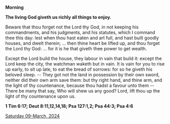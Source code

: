 **Morning**

**The living God giveth us richly all things to enjoy.**
 
Beware that thou forget not the Lord thy God, in not keeping his commandments, and his judgments, and his statutes, which I command thee this day: lest when thou hast eaten and art full, and hast built goodly houses, and dwelt therein; ... then thine heart be lifted up, and thou forget the Lord thy God: ... for it is he that giveth thee power to get wealth.
 
Except the Lord build the house, they labour in vain that build it: except the Lord keep the city, the watchman waketh but in vain. It is vain for you to rise up early, to sit up late, to eat the bread of sorrows: for so he giveth his beloved sleep. -- They got not the land in possession by their own sword, neither did their own arm save them: but thy right hand, and thine arm, and the light of thy countenance, because thou hadst a favour unto them -- There be many that say, Who will shew us any good? Lord, lift thou up the light of thy countenance upon us.  

**1 Tim 6:17; Deut 8:11,12,14,18; Psa 127:1,2; Psa 44:3; Psa 4:6**

[Saturday 09-March, 2024](https://t.me/daily_light)
